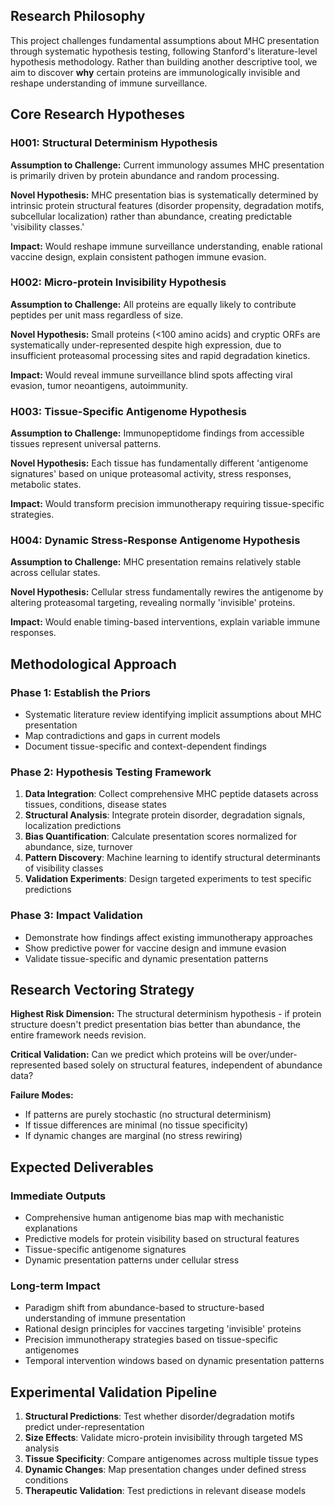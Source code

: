 
## Research Philosophy

This project challenges fundamental assumptions about MHC presentation through systematic hypothesis testing, following Stanford's literature-level hypothesis methodology. Rather than building another descriptive tool, we aim to discover **why** certain proteins are immunologically invisible and reshape understanding of immune surveillance.

## Core Research Hypotheses

### H001: Structural Determinism Hypothesis
**Assumption to Challenge:** Current immunology assumes MHC presentation is primarily driven by protein abundance and random processing.

**Novel Hypothesis:** MHC presentation bias is systematically determined by intrinsic protein structural features (disorder propensity, degradation motifs, subcellular localization) rather than abundance, creating predictable 'visibility classes.'

**Impact:** Would reshape immune surveillance understanding, enable rational vaccine design, explain consistent pathogen immune evasion.

### H002: Micro-protein Invisibility Hypothesis  
**Assumption to Challenge:** All proteins are equally likely to contribute peptides per unit mass regardless of size.

**Novel Hypothesis:** Small proteins (<100 amino acids) and cryptic ORFs are systematically under-represented despite high expression, due to insufficient proteasomal processing sites and rapid degradation kinetics.

**Impact:** Would reveal immune surveillance blind spots affecting viral evasion, tumor neoantigens, autoimmunity.

### H003: Tissue-Specific Antigenome Hypothesis
**Assumption to Challenge:** Immunopeptidome findings from accessible tissues represent universal patterns.

**Novel Hypothesis:** Each tissue has fundamentally different 'antigenome signatures' based on unique proteasomal activity, stress responses, metabolic states.

**Impact:** Would transform precision immunotherapy requiring tissue-specific strategies.

### H004: Dynamic Stress-Response Antigenome Hypothesis
**Assumption to Challenge:** MHC presentation remains relatively stable across cellular states.

**Novel Hypothesis:** Cellular stress fundamentally rewires the antigenome by altering proteasomal targeting, revealing normally 'invisible' proteins.

**Impact:** Would enable timing-based interventions, explain variable immune responses.

## Methodological Approach

### Phase 1: Establish the Priors
- Systematic literature review identifying implicit assumptions about MHC presentation
- Map contradictions and gaps in current models
- Document tissue-specific and context-dependent findings

### Phase 2: Hypothesis Testing Framework
1. **Data Integration**: Collect comprehensive MHC peptide datasets across tissues, conditions, disease states
2. **Structural Analysis**: Integrate protein disorder, degradation signals, localization predictions
3. **Bias Quantification**: Calculate presentation scores normalized for abundance, size, turnover
4. **Pattern Discovery**: Machine learning to identify structural determinants of visibility classes
5. **Validation Experiments**: Design targeted experiments to test specific predictions

### Phase 3: Impact Validation
- Demonstrate how findings affect existing immunotherapy approaches  
- Show predictive power for vaccine design and immune evasion
- Validate tissue-specific and dynamic presentation patterns

## Research Vectoring Strategy

**Highest Risk Dimension:** The structural determinism hypothesis - if protein structure doesn't predict presentation bias better than abundance, the entire framework needs revision.

**Critical Validation:** Can we predict which proteins will be over/under-represented based solely on structural features, independent of abundance data?

**Failure Modes:** 
- If patterns are purely stochastic (no structural determinism)
- If tissue differences are minimal (no tissue specificity)  
- If dynamic changes are marginal (no stress rewiring)

## Expected Deliverables

### Immediate Outputs
- Comprehensive human antigenome bias map with mechanistic explanations
- Predictive models for protein visibility based on structural features
- Tissue-specific antigenome signatures
- Dynamic presentation patterns under cellular stress

### Long-term Impact
- Paradigm shift from abundance-based to structure-based understanding of immune presentation
- Rational design principles for vaccines targeting 'invisible' proteins
- Precision immunotherapy strategies based on tissue-specific antigenomes
- Temporal intervention windows based on dynamic presentation patterns

## Experimental Validation Pipeline

1. **Structural Predictions**: Test whether disorder/degradation motifs predict under-representation
2. **Size Effects**: Validate micro-protein invisibility through targeted MS analysis  
3. **Tissue Specificity**: Compare antigenomes across multiple tissue types
4. **Dynamic Changes**: Map presentation changes under defined stress conditions
5. **Therapeutic Validation**: Test predictions in relevant disease models